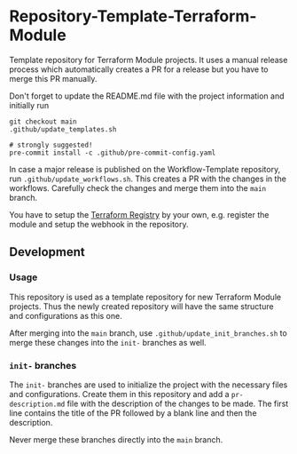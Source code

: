 # Repository-Template-Terraform-Module

Template repository for Terraform Module projects. It uses a manual release process which automatically creates a PR for a release
but you have to merge this PR manually.

Don't forget to update the README.md file with the project information and initially run

```shell
git checkout main
.github/update_templates.sh

# strongly suggested!
pre-commit install -c .github/pre-commit-config.yaml
```

In case a major release is published on the Workflow-Template repository, run `.github/update_workflows.sh`. This creates a PR
with the changes in the workflows. Carefully check the changes and merge them into the `main` branch.

You have to setup the [Terraform Registry](https://registry.terraform.io/) by your own, e.g. register the module and setup the
webhook in the repository.

## Development

### Usage

This repository is used as a template repository for new Terraform Module projects. Thus the newly created repository will have the
same structure and configurations as this one.

After merging into the `main` branch, use `.github/update_init_branches.sh` to merge these changes into the `init-` branches as
well.

### `init-` branches

The `init-` branches are used to initialize the project with the necessary files and configurations. Create them in this repository
and add a `pr-description.md` file with the description of the changes to be made. The first line contains the title of the PR
followed by a blank line and then the description.

Never merge these branches directly into the `main` branch.
